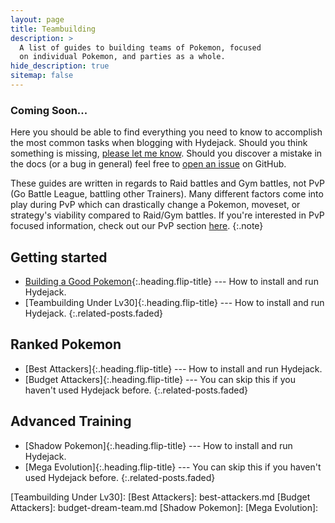 ```yaml
---
layout: page
title: Teambuilding
description: >
  A list of guides to building teams of Pokemon, focused
  on individual Pokemon, and parties as a whole.
hide_description: true
sitemap: false
---
```


### Coming Soon...

Here you should be able to find everything you need to know to accomplish the most common tasks when blogging with Hydejack.
Should you think something is missing, [please let me know](mailto:mail@qwtel.com).
Should you discover a mistake in the docs (or a bug in general) feel free to [open an issue](https://github.com/hydecorp/hydejack/issues) on GitHub.

These guides are written in regards to Raid battles and Gym battles, not PvP (Go Battle League, battling other Trainers). Many different factors come into play during PvP which can drastically change a Pokemon, moveset, or strategy's viability compared to Raid/Gym battles. If you're interested in PvP focused information, check out our PvP section [here](/go/pvp/).
{:.note}


## Getting started
* [Building a Good Pokemon]{:.heading.flip-title} --- How to install and run Hydejack.
* [Teambuilding Under Lv30]{:.heading.flip-title} --- How to install and run Hydejack.
{:.related-posts.faded}

## Ranked Pokemon
* [Best Attackers]{:.heading.flip-title} --- How to install and run Hydejack.
* [Budget Attackers]{:.heading.flip-title} --- You can skip this if you haven't used Hydejack before.
{:.related-posts.faded}

## Advanced Training
* [Shadow Pokemon]{:.heading.flip-title} --- How to install and run Hydejack.
* [Mega Evolution]{:.heading.flip-title} --- You can skip this if you haven't used Hydejack before.
{:.related-posts.faded}


[Building a Good Pokemon]: building-a-good-pokemon.md
[Teambuilding Under Lv30]:
[Best Attackers]: best-attackers.md
[Budget Attackers]: budget-dream-team.md
[Shadow Pokemon]:
[Mega Evolution]:
